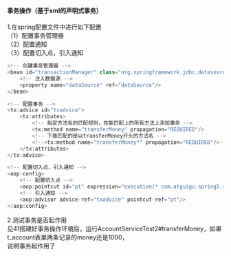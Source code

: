 #### 事务操作（基于xml的声明式事务）
1.在spring配置文件中进行如下配置  
（1）配置事务管理器  
（2）配置通知  
（3）配置切入点，引入通知  
```java
<!-- 创建事务管理器 -->
<bean id="transactionManager" class="org.springframework.jdbc.datasource.DataSourceTransactionManager">
    <!-- 注入数据源 -->
    <property name="dataSource" ref="dataSource"/>
</bean>

<!-- 配置事务 -->
<tx:advice id="txadvice">
    <tx:attributes>
        <!-- 指定方法名的匹配规则，在能匹配上的所有方法上添加事务 -->
        <tx:method name="transferMoney" propagation="REQUIRED"/>
        <!-- 下面匹配的是以transferMoney开头的方法名 -->
        <!--<tx:method name="transferMoney*" propagation="REQUIRED"/>-->
    </tx:attributes>
</tx:advice>

<!-- 配置切入点，引入通知 -->
<aop:config>
    <!-- 配置切入点 -->
    <aop:pointcut id="pt" expression="execution(* com.atguigu.spring5.service.AccountService.*(..))"/>
    <!-- 引入通知 -->
    <aop:advisor advice-ref="txadvice" pointcut-ref="pt"/>
</aop:config>
```
2.测试事务是否起作用  
见41搭建好事务操作环境后，运行AccountServiceTest2#transferMoney，如果t_account表里两条记录的money还是1000，  
说明事务起作用了  